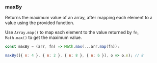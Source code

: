 ### maxBy

Returns the maximum value of an array, after mapping each element to a value using the provided function.

Use `Array.map()` to map each element to the value returned by `fn`, `Math.max()` to get the maximum value.

```js
const maxBy = (arr, fn) => Math.max(...arr.map(fn));
```

```js
maxBy([{ n: 4 }, { n: 2 }, { n: 8 }, { n: 6 }], o => o.n); // 8
```

